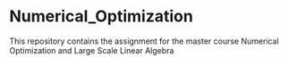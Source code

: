 # Numerical_Optimization
This repository contains the assignment for the master course Numerical Optimization and Large Scale Linear Algebra
